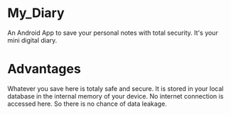 # My_Diary
An Android App to save your personal notes with total security. It's your mini digital diary.

# Advantages
Whatever you save here is totaly safe and secure. 
It is stored in your local database in the internal memory of your device.
No internet connection is accessed here. So there is no chance of data leakage.
